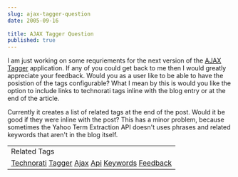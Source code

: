 ```yaml
---
slug: ajax-tagger-question
date: 2005-09-16
 
title: AJAX Tagger Question
published: true
---
```

I am just working on some requriements for the next version of the <a href="http://www.kinlan.co.uk/AjaxExperiments/AjaxTag">AJAX Tagger</a> application.  If any of you could get back to me then I would greatly appreciate your feedback.  Would you as a user like to be able to have the posistion of the tags configurable?  What I mean by this is would you like the option to include links to technorati tags inline with the blog entry or at the end of the article.  <p />Currently it creates a list of related tags at the end of the post.  Would it be good if they were inline with the post?  This has a minor problem, because sometimes the Yahoo Term Extraction API doesn't uses phrases and related keywords that aren't in the blog itself.<p /><table class="TechnoratiHead TagHeader">
<tr><td>Related Tags</td></tr>
<tr class="Technorati"><td>
<a href="https://paul.kinlan.me/tags/Technorati" class="Tag" rel="tag">Technorati</a> <a href="https://paul.kinlan.me/tags/Tagger" class="Tag" rel="tag">Tagger</a> <a href="https://paul.kinlan.me/tags/Ajax" class="Tag" rel="tag">Ajax</a> <a href="https://paul.kinlan.me/tags/Api" class="Tag" rel="tag">Api</a> <a href="https://paul.kinlan.me/tags/Keywords" class="Tag" rel="tag">Keywords</a> <a href="https://paul.kinlan.me/tags/Feedback" class="Tag" rel="tag">Feedback</a>
</td></tr>
</table><div class="blogger-post-footer"><img class="posterous_download_image" src="https://blogger.googleusercontent.com/tracker/8109338-112690660031828370?l=www.kinlan.co.uk%2Findex.html" height="1" alt="" width="1" /></div>

